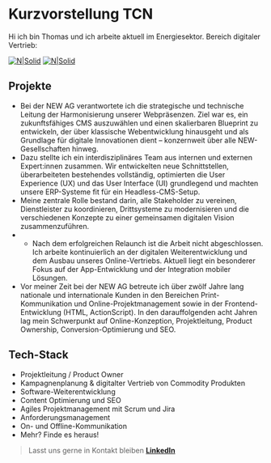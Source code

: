 # Kurzvorstellung TCN


Hi ich bin Thomas und ich arbeite aktuell im Energiesektor. Bereich digitaler Vertrieb:

[![N|Solid](https://www.new-energie.de/favicon/new-energie/favicon.ico)](https://www.new-energie.de/) [![N|Solid](https://www.klickenergie.de/favicon/klick-energie-content/favicon.ico)](https://www.klickenergie.de/)


## Projekte
- Bei der NEW AG verantwortete ich die strategische und technische Leitung der Harmonisierung unserer Webpräsenzen. Ziel war es, ein zukunftsfähiges CMS auszuwählen und einen skalierbaren Blueprint zu entwickeln, der über klassische Webentwicklung hinausgeht und als Grundlage für digitale Innovationen dient – konzernweit über alle NEW-Gesellschaften hinweg.
- Dazu stellte ich ein interdisziplinäres Team aus internen und externen Expert:innen zusammen. Wir entwickelten neue Schnittstellen, überarbeiteten bestehendes vollständig, optimierten die User Experience (UX) und das User Interface (UI) grundlegend und machten unsere ERP-Systeme fit für ein Headless-CMS-Setup.
- Meine zentrale Rolle bestand darin, alle Stakeholder zu vereinen, Dienstleister zu koordinieren, Drittsysteme zu modernisieren und die verschiedenen Konzepte zu einer gemeinsamen digitalen Vision zusammenzuführen.
-  - Nach dem erfolgreichen Relaunch ist die Arbeit nicht abgeschlossen. Ich arbeite kontinuierlich an der digitalen Weiterentwicklung und dem Ausbau unseres Online-Vertriebs. Aktuell liegt ein besonderer Fokus auf der App-Entwicklung und der Integration mobiler Lösungen.
-  Vor meiner Zeit bei der NEW AG betreute ich über zwölf Jahre lang nationale und internationale Kunden in den Bereichen Print-Kommunikation und Online-Projektmanagement sowie in der Frontend-Entwicklung (HTML, ActionScript). In den darauffolgenden acht Jahren lag mein Schwerpunkt auf Online-Konzeption, Projektleitung, Product Ownership, Conversion-Optimierung und SEO.


## Tech-Stack

- Projektleitung / Product Owner
- Kampagnenplanung & digitalter Vertrieb von Commodity Produkten
- Software-Weiterentwicklung
- Content Optimierung und SEO
- Agiles Projektmanagement mit Scrum und Jira
- Anforderungsmanagement
- On- und Offline-Kommunikation
- Mehr? Finde es heraus!

> Lasst uns gerne in Kontakt bleiben **[LinkedIn](https://www.linkedin.com/in/thomas-classen/)**


